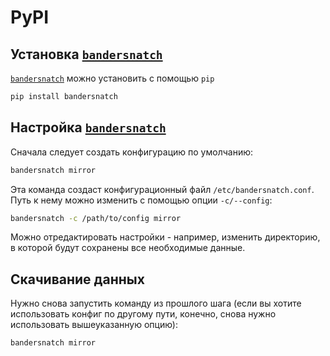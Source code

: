 # PyPI

## Установка [`bandersnatch`][bandersnatch]

[`bandersnatch`][bandersnatch] можно установить с помощью `pip`

```sh
pip install bandersnatch
```

## Настройка [`bandersnatch`][bandersnatch]

Сначала следует создать конфигурацию по умолчанию:

```sh
bandersnatch mirror
```

Эта команда создаст конфигурационный файл `/etc/bandersnatch.conf`. Путь к нему можно изменить с помощью опции `-c/--config`:

```sh
bandersnatch -c /path/to/config mirror
```

Можно отредактировать настройки - например, изменить директорию, в которой будут сохранены все необходимые данные.

## Скачивание данных

Нужно снова запустить команду из прошлого шага (если вы хотите использовать конфиг по другому пути, конечно, снова нужно использовать вышеуказанную опцию):

```sh
bandersnatch mirror
```

[bandersnatch]: https://github.com/pypa/bandersnatch